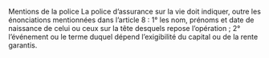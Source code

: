 Mentions de la police
La police d’assurance sur la vie doit indiquer, outre les énonciations mentionnées dans l’article 8 :
1° les nom, prénoms et date de naissance de celui ou ceux sur la tête desquels repose l’opération ;
2° l’événement ou le terme duquel dépend l’exigibilité du capital ou de la rente garantis.